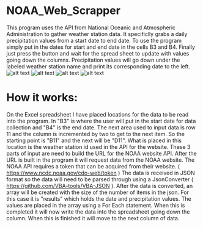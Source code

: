 # NOAA_Web_Scrapper
This program uses the API from National Oceanic and Atmospheric Administration to gather weather station data.  It specificlly grabs a daily precipitation values from a  start date to end date. To use the program simply put in the dates for start and end date in the cells B3 and B4. Finally just press the button and wait for the spread sheet to update with values going down the columns.  Precipitation values will go down under the labeled weather station name and print its corresponding date to the left. 
![alt text](https://github.com/miranm1/NOAA_Web_Scrapper/blob/master/noaa1.PNG)
![alt text](https://github.com/miranm1/NOAA_Web_Scrapper/blob/master/noaa2.PNG)
![alt text](https://github.com/miranm1/NOAA_Web_Scrapper/blob/master/noaa3.PNG)
![alt text](https://github.com/miranm1/NOAA_Web_Scrapper/blob/master/noaa4.PNG)
# How it works:
On the Excel spreadsheet I have placed locations for the data to be read into the program. In "B3" is where the user will put in the start date for data collection and "B4" is the end date. The next area used to input data is row 11 and the column is incremented by two to get to the next item. So the starting point is "B11" and the next will be "D11". What is placed in this location is the weather station id used in the API for the website. These 3 parts of input are need to build the URL for the NOAA website API. After the URL is built in the program it will request data from the NOAA website. The NOAA API requires a token that can be acquired from their website. ( https://www.ncdc.noaa.gov/cdo-web/token ) The data is received in JSON format so the data will need to be parsed through using a JsonConverter ( https://github.com/VBA-tools/VBA-JSON ). After the data is converted, an array will be created with the size of the number of items in the json. For this case it is "results" which holds the date and precipitation values. The values are placed in the array using a For Each statement. When this is completed it will now write the data into the spreadsheet going down the column. When this is finished it will move to the next column of data.
